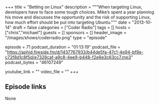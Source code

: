 +++
title = "Betting on Linux"
description = """When targeting Linux, developers have to face some tough choices. Mike’s spent a year planning his move and discusses the opportunity and the risk of supporting Linux, how much effort should be put into targeting Ubuntu."""
date = "2013-10-14"
draft = false
categories = ["Coder Radio"]
tags = []
hosts = ["chris","michael"]
guests = []
sponsors = []
header_image = "/images/shows/coderradio.png"
type = "episode"

episode = 71
podcast_duration = "01:13:19"
podcast_file = "https://aphid.fireside.fm/d/1437767933/b44de5fa-47c1-4e94-bf9e-c72f8d1c8f5d/e7328caf-a9c8-4ee9-b448-f2e6e3c63cc7.mp3"
podcast_bytes = "46107249"

youtube_link = ""
video_file = ""
+++

## Episode links

None

